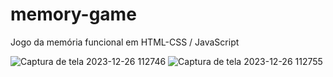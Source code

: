 # memory-game
Jogo da memória funcional em HTML-CSS / JavaScript

![Captura de tela 2023-12-26 112746](https://github.com/Joncmen/memory-game/assets/123659712/268c1d80-4c85-4d8d-9f33-41c691ee9527)
![Captura de tela 2023-12-26 112755](https://github.com/Joncmen/memory-game/assets/123659712/75efd9b0-47ae-4b1e-a0d4-79ee3e373f57)
